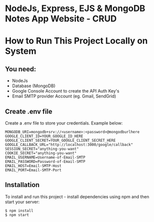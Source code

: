 # NodeJs, Express, EJS & MongoDB Notes App Website - CRUD

# How to Run This Project Locally on System

## You need:

- NodeJs
- Database (MongoDB)
- Google Console Account to create the API Auth Key's
- Email SMTP provider Account (eg. Gmail, SendGrid)

## Create .env file

Create a .env file to store your credentials. Example below:

```
MONGODB_URI=mongodb+srv://<username>:<password>@mongodburlhere
GOOGLE_CLIENT_ID=YOUR_GOOGLE_ID_HERE
GOOGLE_CLIENT_SECRET=YOUR_GOOGLE_CLIENT_SECRET_HERE
GOOGLE_CALLBACK_URL="http://localhost:3000/google/callback"
SESSION_SECRET="anything-you-want"
COOKIE_SECRET="anything-you-want"
EMAIL_USERNAME=Username-of-Email-SMTP
EMAIL_PASSWORD=Password-of-Email-SMTP
EMAIL_HOST=Email-SMTP-Host
EMAIL_PORT=Email-SMTP-Port
```

## Installation

To install and run this project - install dependencies using npm and then start your server:

```
$ npm install
$ npm start
```
